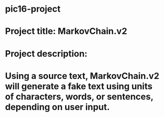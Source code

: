# pic16-project

# Project title: MarkovChain.v2

# Project description:
# Using a source text, MarkovChain.v2 will generate a fake text using units of characters, words, or sentences, depending on user input.
